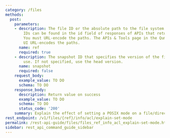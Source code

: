 ```yaml
---
category: /files
methods:
  post:
    parameters:
    - description: The file ID or the absolute path to the file system object. File
        IDs can be found in the id field of responses of APIs that return file attributes.
        You must URL-encode the paths. The APIs & Tools page in the Qumulo Core Web
        UI URL-encodes the paths.
      name: ref
      required: true
    - description: The snapshot ID that specifies the version of the filesystem to
        use. If not specified, use the head version.
      name: snapshot
      required: false
    request_body:
      example_value: TO DO
      schema: TO DO
    response_body:
      description: Return value on success
      example_value: TO DO
      schema: TO DO
      status_code: '200'
    summary: Explain the effect of setting a POSIX mode on a file/directory.
rest_endpoint: /v1/files/{ref}/info/acl/explain-set-mode
permalink: /rest-api-guide/files/files_ref_info_acl_explain-set-mode.html
sidebar: rest_api_command_guide_sidebar
---
```

